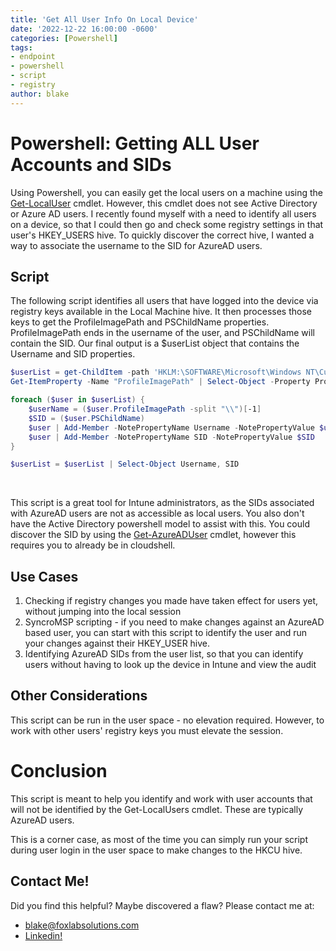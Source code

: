 ```yaml
---
title: 'Get All User Info On Local Device'
date: '2022-12-22 16:00:00 -0600'
categories: [Powershell]
tags: 
- endpoint
- powershell
- script
- registry 
author: blake
---
```


<h1> Powershell: Getting ALL User Accounts and SIDs </h1>

Using Powershell, you can easily get the local users on a machine using the [Get-LocalUser](https://learn.microsoft.com/en-us/powershell/module/microsoft.powershell.localaccounts/get-localuser?view=powershell-5.1) cmdlet. However, this cmdlet does not see Active Directory or Azure AD users. I recently found myself with a need to identify all users on a device, so that I could then go and check some registry settings in that user's HKEY_USERS hive. To quickly discover the correct hive, I wanted a way to associate the username to the SID for AzureAD users.

<h2> Script </h2>

The following script identifies all users that have logged into the device via registry keys available in the Local Machine hive. It then processes those keys to get the ProfileImagePath and PSChildName properties. ProfileImagePath ends in the username of the user, and PSChildName will contain the SID. Our final output is a $userList object that contains the Username and SID properties.
 
```powershell
$userList = get-ChildItem -path 'HKLM:\SOFTWARE\Microsoft\Windows NT\CurrentVersion\ProfileList' | 
Get-ItemProperty -Name "ProfileImagePath" | Select-Object -Property ProfileImagePath, PSChildName 

foreach ($user in $userList) {
    $userName = ($user.ProfileImagePath -split "\\")[-1]
    $SID = ($user.PSChildName)
    $user | Add-Member -NotePropertyName Username -NotePropertyValue $userName
    $user | Add-Member -NotePropertyName SID -NotePropertyValue $SID
}

$userList = $userList | Select-Object Username, SID
 ```
 <br>

 This script is a great tool for Intune administrators, as the SIDs associated with AzureAD users are not as accessible as local users. You also don't have the Active Directory powershell model to assist with this. You could discover the SID by using the [Get-AzureADUser](https://learn.microsoft.com/en-us/powershell/module/azuread/get-azureaduser?view=azureadps-2.0) cmdlet, however this requires you to already be in cloudshell.

 <h2>Use Cases </h2>

 1. Checking if registry changes you made have taken effect for users yet, without jumping into the local session
 2. SyncroMSP scripting - if you need to make changes against an AzureAD based user, you can start with this script to identify the user and run your changes against their HKEY_USER hive.
 3. Identifying AzureAD SIDs from the user list, so that you can identify users without having to look up the device in Intune and view the audit

 <h2> Other Considerations </h2>
This script can be run in the user space - no elevation required. However, to work with other users' registry keys you must elevate the session. 


<h1> Conclusion </h1>

This script is meant to help you identify and work with user accounts that will not be identified by the Get-LocalUsers cmdlet. These are typically AzureAD users. 

This is a corner case, as most of the time you can simply run your script during user login in the user space to make changes to the HKCU hive. 

<h2> Contact Me! </h2>

Did you find this helpful? Maybe discovered a flaw? Please contact me at:
-  blake@foxlabsolutions.com
- [Linkedin!](https://www.linkedin.com/in/blake-fox-b2a3171b2/)